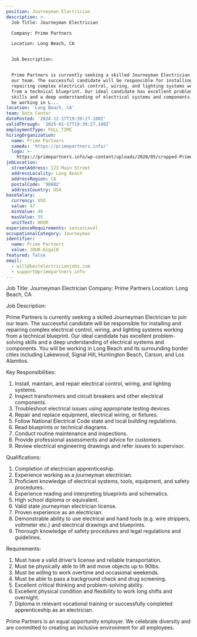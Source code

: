```yaml
---
position: Journeyman Electrician
description: >-
  Job Title: Journeyman Electrician

  Company: Prime Partners

  Location: Long Beach, CA


  Job Description:


  Prime Partners is currently seeking a skilled Journeyman Electrician to join
  our team. The successful candidate will be responsible for installing and
  repairing complex electrical control, wiring, and lighting systems working
  from a technical blueprint. Our ideal candidate has excellent problem-solving
  skills and a deep understanding of electrical systems and components. You will
  be working in L...
location: 'Long Beach, CA'
team: Data Center
datePosted: '2024-12-17T19:39:27.100Z'
validThrough: '2025-01-17T19:39:27.100Z'
employmentType: FULL_TIME
hiringOrganization:
  name: Prime Partners
  sameAs: 'https://primepartners.info/'
  logo: >-
    https://primepartners.info/wp-content/uploads/2020/05/cropped-Prime-Partners-Logo-NO-BG-1-1.png
jobLocation:
  streetAddress: 123 Main Street
  addressLocality: Long Beach
  addressRegion: CA
  postalCode: '90802'
  addressCountry: USA
baseSalary:
  currency: USD
  value: 47
  minValue: 40
  maxValue: 55
  unitText: HOUR
experienceRequirements: seniorLevel
occupationalCategory: Journeyman
identifier:
  name: Prime Partners
  value: JOUR-6igal0
featured: false
email:
  - will@bestelectricianjobs.com
  - support@primepartners.info
---
```




Job Title: Journeyman Electrician
Company: Prime Partners
Location: Long Beach, CA

Job Description:

Prime Partners is currently seeking a skilled Journeyman Electrician to join our team. The successful candidate will be responsible for installing and repairing complex electrical control, wiring, and lighting systems working from a technical blueprint. Our ideal candidate has excellent problem-solving skills and a deep understanding of electrical systems and components. You will be working in Long Beach and its surrounding border cities including Lakewood, Signal Hill, Huntington Beach, Carson, and Los Alamitos.

Key Responsibilities:

1. Install, maintain, and repair electrical control, wiring, and lighting systems.
2. Inspect transformers and circuit breakers and other electrical components.
3. Troubleshoot electrical issues using appropriate testing devices.
4. Repair and replace equipment, electrical wiring, or fixtures.
5. Follow National Electrical Code state and local building regulations.
6. Read blueprints or technical diagrams.
7. Conduct routine maintenance and inspections.
8. Provide professional assessments and advice for customers.
9. Review electrical engineering drawings and refer issues to supervisor.

Qualifications:

1. Completion of electrician apprenticeship.
2. Experience working as a journeyman electrician.
3. Proficient knowledge of electrical systems, tools, equipment, and safety procedures.
4. Experience reading and interpreting blueprints and schematics.
5. High school diploma or equivalent.
6. Valid state journeyman electrician license.
7. Proven experience as an electrician.
8. Demonstrable ability to use electrical and hand tools (e.g. wire strippers, voltmeter etc.) and electrical drawings and blueprints.
9. Thorough knowledge of safety procedures and legal regulations and guidelines.

Requirements:

1. Must have a valid driver’s license and reliable transportation.
2. Must be physically able to lift and move objects up to 90lbs.
3. Must be willing to work overtime and occasional weekends.
4. Must be able to pass a background check and drug screening.
5. Excellent critical thinking and problem-solving ability.
6. Excellent physical condition and flexibility to work long shifts and overnight.
7. Diploma in relevant vocational training or successfully completed apprenticeship as an electrician.

Prime Partners is an equal opportunity employer. We celebrate diversity and are committed to creating an inclusive environment for all employees.
